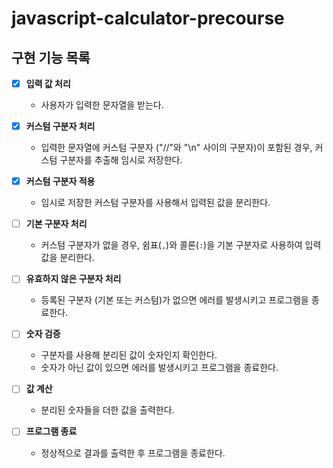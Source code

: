 # javascript-calculator-precourse

## 구현 기능 목록

- [x] **입력 값 처리**
  - 사용자가 입력한 문자열을 받는다.

- [x] **커스텀 구분자 처리**
  - 입력한 문자열에 커스텀 구분자 ("//"와 "\n" 사이의 구분자)이 포함된 경우, 커스텀 구분자를 추출해 임시로 저장한다.

- [x] **커스텀 구분자 적용**
  - 임시로 저장한 커스텀 구분자를 사용해서 입력된 값을 분리한다.

- [ ] **기본 구분자 처리**
  - 커스텀 구분자가 없을 경우, 쉼표(`,`)와 콜론(`:`)을 기본 구분자로 사용하여 입력 값을 분리한다.

- [ ] **유효하지 않은 구분자 처리**
  - 등록된 구분자 (기본 또는 커스텀)가 없으면 에러를 발생시키고 프로그램을 종료한다.

- [ ] **숫자 검증**
  - 구분자를 사용해 분리된 값이 숫자인지 확인한다.
  - 숫자가 아닌 값이 있으면 에러를 발생시키고 프로그램을 종료한다.

- [ ] **값 계산**
  - 분리된 숫자들을 더한 값을 출력한다.

- [ ] **프로그램 종료**
  - 정상적으로 결과를 출력한 후 프로그램을 종료한다.
